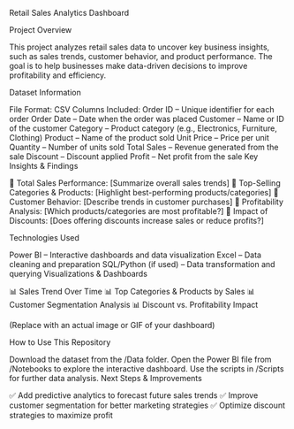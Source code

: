 Retail Sales Analytics Dashboard

Project Overview

This project analyzes retail sales data to uncover key business insights, such as sales trends, customer behavior, and product performance. The goal is to help businesses make data-driven decisions to improve profitability and efficiency.

Dataset Information

File Format: CSV
Columns Included:
Order ID – Unique identifier for each order
Order Date – Date when the order was placed
Customer – Name or ID of the customer
Category – Product category (e.g., Electronics, Furniture, Clothing)
Product – Name of the product sold
Unit Price – Price per unit
Quantity – Number of units sold
Total Sales – Revenue generated from the sale
Discount – Discount applied
Profit – Net profit from the sale
Key Insights & Findings

📌 Total Sales Performance: [Summarize overall sales trends]
📌 Top-Selling Categories & Products: [Highlight best-performing products/categories]
📌 Customer Behavior: [Describe trends in customer purchases]
📌 Profitability Analysis: [Which products/categories are most profitable?]
📌 Impact of Discounts: [Does offering discounts increase sales or reduce profits?]

Technologies Used

Power BI – Interactive dashboards and data visualization
Excel – Data cleaning and preparation
SQL/Python (if used) – Data transformation and querying
Visualizations & Dashboards

📊 Sales Trend Over Time
📊 Top Categories & Products by Sales
📊 Customer Segmentation Analysis
📊 Discount vs. Profitability Impact

(Replace with an actual image or GIF of your dashboard)

How to Use This Repository

Download the dataset from the /Data folder.
Open the Power BI file from /Notebooks to explore the interactive dashboard.
Use the scripts in /Scripts for further data analysis.
Next Steps & Improvements

✅ Add predictive analytics to forecast future sales trends
✅ Improve customer segmentation for better marketing strategies
✅ Optimize discount strategies to maximize profit


